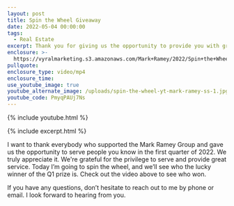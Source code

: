 ```yaml
---
layout: post
title: Spin the Wheel Giveaway
date: 2022-05-04 00:00:00
tags:
  - Real Estate
excerpt: Thank you for giving us the opportunity to provide you with great service.
enclosure: >-
  https://vyralmarketing.s3.amazonaws.com/Mark+Ramey/2022/Spin+the+Wheel+Giveaway.mp4
pullquote:
enclosure_type: video/mp4
enclosure_time:
use_youtube_image: true
youtube_alternate_image: /uploads/spin-the-wheel-yt-mark-ramey-ss-1.jpg
youtube_code: PmyqPAUj7Ns
---
```

{% include youtube.html %}

{% include excerpt.html %}

I want to thank everybody who supported the Mark Ramey Group and gave us the opportunity to serve people you know in the first quarter of 2022. We truly appreciate it. We're grateful for the privilege to serve and provide great service. Today I’m going to spin the wheel, and we’ll see who the lucky winner of the Q1 prize is. Check out the video above to see who won.

If you have any questions, don’t hesitate to reach out to me by phone or email. I look forward to hearing from you.
